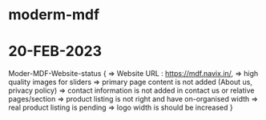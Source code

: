 # moderm-mdf

# 20-FEB-2023

Moder-MDF-Website-status {
=> Website URL : https://mdf.navix.in/,
=> high quality images for sliders
=> primary page content is not added (About us, privacy policy)
=> contact information is not added in contact us or relative pages/section
=> product listing is not right and have on-organised width
=> real product listing is pending
=> logo width is should be increased
}
